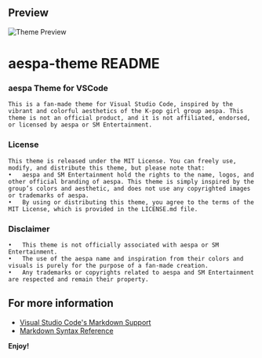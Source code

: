 ## Preview
![Theme Preview](images/aespa-theme.png)
# aespa-theme README
### aespa Theme for VSCode
    This is a fan-made theme for Visual Studio Code, inspired by the vibrant and colorful aesthetics of the K-pop girl group aespa. This theme is not an official product, and it is not affiliated, endorsed, or licensed by aespa or SM Entertainment.

### License

    This theme is released under the MIT License. You can freely use, modify, and distribute this theme, but please note that:
	•	aespa and SM Entertainment hold the rights to the name, logos, and other official branding of aespa. This theme is simply inspired by the group’s colors and aesthetic, and does not use any copyrighted images or trademarks of aespa.
	•	By using or distributing this theme, you agree to the terms of the MIT License, which is provided in the LICENSE.md file.

### Disclaimer

	•	This theme is not officially associated with aespa or SM Entertainment.
	•	The use of the aespa name and inspiration from their colors and visuals is purely for the purpose of a fan-made creation.
	•	Any trademarks or copyrights related to aespa and SM Entertainment are respected and remain their property.





## For more information

* [Visual Studio Code's Markdown Support](http://code.visualstudio.com/docs/languages/markdown)
* [Markdown Syntax Reference](https://help.github.com/articles/markdown-basics/)

**Enjoy!**
